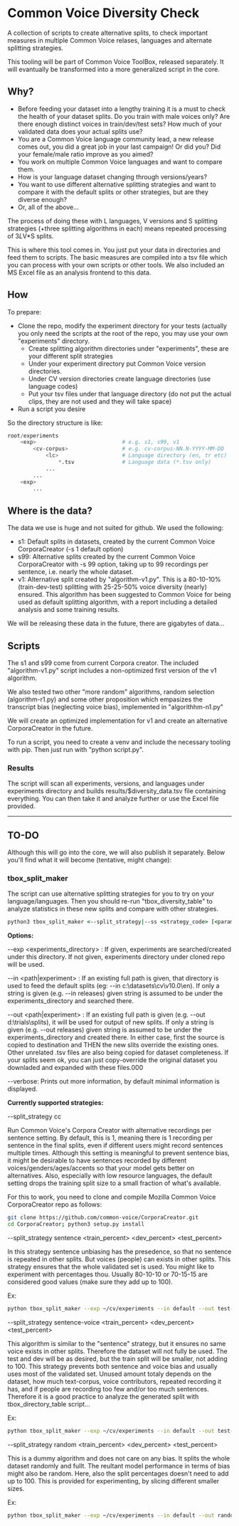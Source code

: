 # Common Voice Diversity Check

A collection of scripts to create alternative splits, to check important measures in multiple Common Voice relases, languages and alternate splitting strategies.

This tooling will be part of Common Voice ToolBox, released separately. It will evantually be transformed into a more generalized script in the core.

## Why?

- Before feeding your dataset into a lengthy training it is a must to check the health of your dataset splits. Do you train with male voices only? Are there enough distinct voices in train/dev/test sets? How much of your validated data does your actual splits use?
- You are a Common Voice language community lead, a new release comes out, you did a great job in your last campaign! Or did you? Did your female/male ratio improve as you aimed?
- You work on multiple Common Voice languages and want to compare them.
- How is your language dataset changing through versions/years?
- You want to use different alternative splitting strategies and want to compare it with the default splits or other strategies, but are they diverse enough?
- Or, all of the above...

The process of doing these with L languages, V versions and S splitting strategies (+three splitting algorithms in each) means repeated processing of 3*L*V*S splits.

This is where this tool comes in. You just put your data in directories and feed them to scripts. The basic measures are compiled into a tsv file which you can process with your own scripts or other tools. We also included an MS Excel file as an analysis frontend to this data.

## How

To prepare:

- Clone the repo, modify the experiment directory for your tests (actually you only need the scripts at the root of the repo, you may use your own "experiments" directory.
  - Create splitting algorithm directories under "experiments", these are your different split strategies
  - Under your experiment directory put Common Voice version directories. 
  - Under CV version directories create language directories (use language codes)
  - Put your tsv files under that language directory (do not put the actual clips, they are not used and they will take space)
- Run a script you desire

So the directory structure is like:

```py
root/experiments
    <exp>                           # e.g. s1, s99, v1
        <cv-corpus>                 # e.g. cv-corpus-NN.N-YYYY-MM-DD
            <lc>                    # Language directory (en, tr etc)
                *.tsv               # Language data (*.tsv only)
            ...
        ...
    <exp>
        ...
```

## Where is the data?

The data we use is huge and not suited for github. We used the following:

- s1: Default splits in datasets, created by the current Common Voice CorporaCreator (-s 1 default option)
- s99: Alternative splits created by the current Common Voice CorporaCreator with -s 99 option, taking up to 99 recordings per sentence, i.e. nearly the whole dataset.
- v1: Alternative split created by "algorithm-v1.py". This is a 80-10-10% (train-dev-test) splitting with 25-25-50% voice diversity (nearly) ensured. This algorithm has been suggested to Common Voice for being used as default splitting algorithm, with a report including a detailed analysis and some training results.

We will be releasing these data in the future, there are gigabytes of data...

## Scripts

The s1 and s99 come from current Corpora creator. The included "algorithm-v1.py" script includes a non-optimized first version of the v1 algorithm.

We also tested two other "more random" algorithms, random selection (algorithm-r1.py) and some other proposition which empasizes the transcript bias (neglecting voice bias), implemented in "algorithhm-n1.py"

We will create an optimized implementation for v1 and create an alternative CorporaCreator in the future.

To run a script, you need to create a venv and include the necessary tooling with pip. Then just run with "python script.py".

### Results

The script will scan all experiments, versions, and languages under experiments directory and builds results/$diversity_data.tsv file containing everything. You can then take it and analyze further or use the Excel file provided.

---

## TO-DO

Although this will go into the core, we will also publish it separately. Below you'll find what it will become (tentative, might change):

### tbox_split_maker

The script can use alternative splitting strategies for you to try on your language/languages.
Then you should re-run "tbox_diversity_table" to analyze statistics in these new splits and compare with other strategies.

```cmd
python3 tbox_split_maker <--split_strategy|--ss <strategy_code> [<parameter>] > [--exp <experiments_directory>] --in <path|experiment> --out <path|experiment> [--verbose]
```

**Options:**

--exp <experiments_directory> : If given, experiments are searched/created under this directory. If not given, experiments directory under cloned repo will be used.

--in <path|experiment> : If an existing full path is given, that directory is used to feed the default splits (eg: --in c:\datasets\cv\v10.0\en). If only a string is given (e.g. --in releases) given string is assumed to be under the experiments_directory and searched there.

--out <path|experiment> : If an existing full path is given (e.g. --out d:\trials\splits), it will be used for output of new splits. If only a string is given (e.g. --out releases) given string is assumed to be under the experiments_directory and created there. In either case, first the source is copied to destination and THEN the new slits override the existing ones. Other unrelated .tsv files are also being copied for dataset completeness. If your splits seem ok, you can just copy-override the original dataset you downladed and expanded with these files.000

--verbose: Prints out more information, by default minimal information is displayed.

**Currently supported strategies:**

--split_strategy cc <N>

Run Common Voice's Corpora Creator with alternative recordings per sentence setting. By default, this is 1, meaning there is 1 recording per sentence in the final splits, even if different users might record sentences multiple times. Although this setting is meaningful to prevent sentence bias, it might be desirable to have sentences recorded by different voices/genders/ages/accents so that your model gets better on alternatives. Also, especially with low resource languages, the default setting drops the training split size to a small fraction of what's available.

For this to work, you need to clone and compile Mozilla Common Voice CorporaCreator repo as follows:

```bash
git clone https://github.com/common-voice/CorporaCreator.git
cd CorporaCreator; python3 setup.py install
```

--split_strategy sentence <train_percent> <dev_percent> <test_percent>

In this strategy sentence unbiasing has the presedence, so that no sentence is repeated in other splits. But voices (people) can exists in other splits. This strategy ensures that the whole validated set is used. You might like to experiment with percentages thou. Usually 80-10-10 or 70-15-15 are considered good values (make sure they add up to 100).

Ex:

```bash
python tbox_split_maker --exp ~/cv/experiments --in default --out test-70-15-15 --ss sentence 70 15 15
```

--split_strategy sentence-voice <train_percent> <dev_percent> <test_percent>

This algorithm is similar to the "sentence" strategy, but it ensures no same voice exists in other splits. Therefore the dataset will not fully be used. The test and dev will be as desired, but the train split will be smaller, not adding to 100. This strategy prevents both sentence and voice bias and usually uses most of the validated set. Unused amount totaly depends on the dataset, how much text-corpus, voice contributors, repeated recording it has, and if people are recording too few and/or too much sentences. Therefore it is a good practice to analyze the generated split with tbox_directory_table script...

Ex:

```bash
python tbox_split_maker --exp ~/cv/experiments --in default --out test-70-15-15 --ss sentence-voice 70 15 15 # note that these numbers are target, result will be different
```

--split_strategy random <train_percent> <dev_percent> <test_percent>

This is a dummy algorithm and does not care on any bias. It splits the whole dataset randomly and fullt. The reultant model performance in terms of bias might also be random. Here, also the split percentages doesn't need to add up to 100. This is provided for experimenting, by slicing different smaller sizes.

Ex:

```bash
python tbox_split_maker --exp ~/cv/experiments --in default --out random-50-10-10 --ss sentence-voice 50 10 10
```
